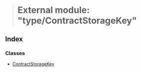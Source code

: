 > # External module: "type/ContractStorageKey"

## Index

### Classes

* [ContractStorageKey](../classes/_type_contractstoragekey_.contractstoragekey.md)